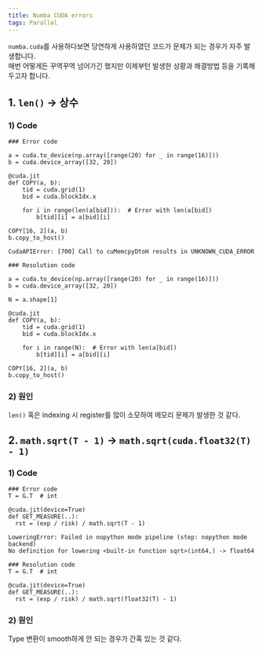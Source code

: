 ```yaml
---
title: Numba CUDA errors
tags: Parallel
---
```


`numba.cuda`를 사용하다보면 당연하게 사용하였던 코드가 문제가 되는 경우가 자주 발생합니다.  
매번 어떻게든 꾸역꾸역 넘어가긴 했지만 이제부턴 발생한 상황과 해결방법 등을 기록해두고자 합니다.  


## 1. `len()` → 상수
### 1) Code
```
### Error code

a = cuda.to_device(np.array([range(20) for _ in range(16)]))
b = cuda.device_array([32, 20])

@cuda.jit
def COPY(a, b):
    tid = cuda.grid(1)
    bid = cuda.blockIdx.x
    
    for i in range(len(a[bid])):  # Error with len(a[bid])
        b[tid][i] = a[bid][i]

COPY[16, 2](a, b)
b.copy_to_host()
```
```
CudaAPIError: [700] Call to cuMemcpyDtoH results in UNKNOWN_CUDA_ERROR
```

```
### Resolution code

a = cuda.to_device(np.array([range(20) for _ in range(16)]))
b = cuda.device_array([32, 20])

N = a.shape[1]

@cuda.jit
def COPY(a, b):
    tid = cuda.grid(1)
    bid = cuda.blockIdx.x
    
    for i in range(N):  # Error with len(a[bid])
        b[tid][i] = a[bid][i]

COPY[16, 2](a, b)
b.copy_to_host()
```

### 2) 원인
`len()` 혹은 indexing 시 register를 많이 소모하여 메모리 문제가 발생한 것 같다.



## 2. `math.sqrt(T - 1)` → `math.sqrt(cuda.float32(T) - 1)`
### 1) Code
```
### Error code
T = G.T  # int

@cuda.jit(device=True)
def GET_MEASURE(..):
  rst = (exp / risk) / math.sqrt(T - 1)
```

```
LoweringError: Failed in nopython mode pipeline (step: nopython mode backend)
No definition for lowering <built-in function sqrt>(int64,) -> float64
```

```
### Resolution code
T = G.T  # int

@cuda.jit(device=True)
def GET_MEASURE(..):
  rst = (exp / risk) / math.sqrt(float32(T) - 1)
```



### 2) 원인
Type 변환이 smooth하게 안 되는 경우가 간혹 있는 것 같다.
